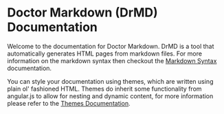 # Doctor Markdown (DrMD) Documentation
Welcome to the documentation for Doctor Markdown. DrMD is a tool that automatically generates HTML pages from markdown files. For more information on the markdown syntax then checkout the [Markdown Syntax](/r/markdown) documentation.

You can style your documentation using themes, which are written using plain ol' fashioned HTML. Themes do inherit some functionality from angular.js to allow for nesting and dynamic content, for more information please refer to the [Themes Documentation](/r/themes).
